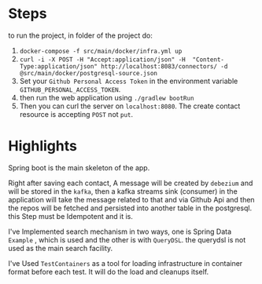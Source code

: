 
# Steps

to run the project, in folder of the project do:

1. `docker-compose -f src/main/docker/infra.yml up`
2. `curl -i -X POST -H "Accept:application/json" -H  "Content-Type:application/json" http://localhost:8083/connectors/ -d @src/main/docker/postgresql-source.json`
3. Set your `Github Personal Access Token` in the environment variable `GITHUB_PERSONAL_ACCESS_TOKEN`.
4. then run the web application using `./gradlew bootRun`
5. Then you can curl the server on `localhost:8080`. The create contact resource is accepting `POST` not `put`. 


# Highlights

Spring boot is the main skeleton of the app.

Right after saving each contact, A message will be created by `debezium` and will be stored in the `kafka`, then a kafka streams sink (consumer) in the application will take the message related to that and via Github Api and then the repos will be fetched and persisted into another table in the postgresql. this Step must be Idempotent and it is.

I've Implemented search mechanism in two ways, one is Spring Data `Example` , which is used and the other is with `QueryDSL`. the querydsl is not used as the main search facility.

I've Used `TestContainers` as a tool for loading infrastructure in container format before each test. It will do the load and cleanups itself.

